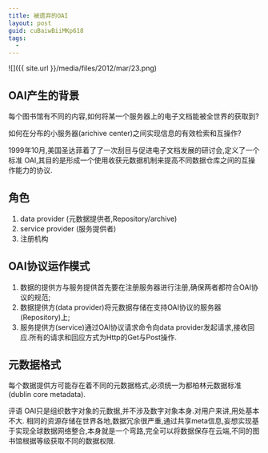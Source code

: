 ```yaml
---
title: 被遗弃的OAI
layout: post
guid: cuBaiwBiiMKp618
tags:
  - 
---
```


<span class="image-1200">![]({{ site.url }}/media/files/2012/mar/23.png)</span>

## OAI产生的背景

每个图书馆有不同的内容,如何将某一个服务器上的电子文档能被全世界的获取到? 
 
如何在分布的小服务器(arichive center)之间实现信息的有效检索和互操作?  

1999年10月,美国圣达菲着了了一次刮目与促进电子文档发展的研讨会,定义了一个标准 OAI,其目的是形成一个使用收获元数据机制来提高不同数据仓库之间的互操作能力的协议.

## 角色

1. data provider (元数据提供者,Repository/archive)
2. service provider (服务提供者)
3. 注册机构

## OAI协议运作模式

1. 数据的提供方与服务提供首先要在注册服务器进行注册,确保两者都符合OAI协议的规范;
2. 数据提供方(data provider)将元数据存储在支持OAI协议的服务器(Repository)上;
3. 服务提供方(service)通过OAI协议请求命令向data provider发起请求,接收回应.所有的请求和回应方式为Http的Get与Post操作.


## 元数据格式

每个数据提供方可能存在着不同的元数据格式,必须统一为都柏林元数据标准(dublin core metadata).

评语
OAI只是组织数字对象的元数据,并不涉及数字对象本身.对用户来讲,用处基本不大.
相同的资源存储在世界各地,数据冗余很严重,通过共享meta信息,妄想实现基于实现全球数据网络整合,本身就是一个弯路,完全可以将数据保存在云端,不同的图书馆根据等级获取不同的数据权限.